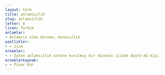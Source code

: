 ```yaml
---
layout: term
title: anlamsızlık
slug: anlamsizlik
letter: A
lisan: Türkçe
anlamlar:
- Anlamsız olma durumu; manasızlık
ozellikler:
- - isim
ornekler:
- - Zaten anlamsızlık üstüne kurulmuş bir düzenin içinde düştü mü kişi; dayanmak, herhangi bir şeye dayanmaya çalışmak da anlamsız oluveriyor...
orneklerkaynak:
- - Pınar Kür
---
```

